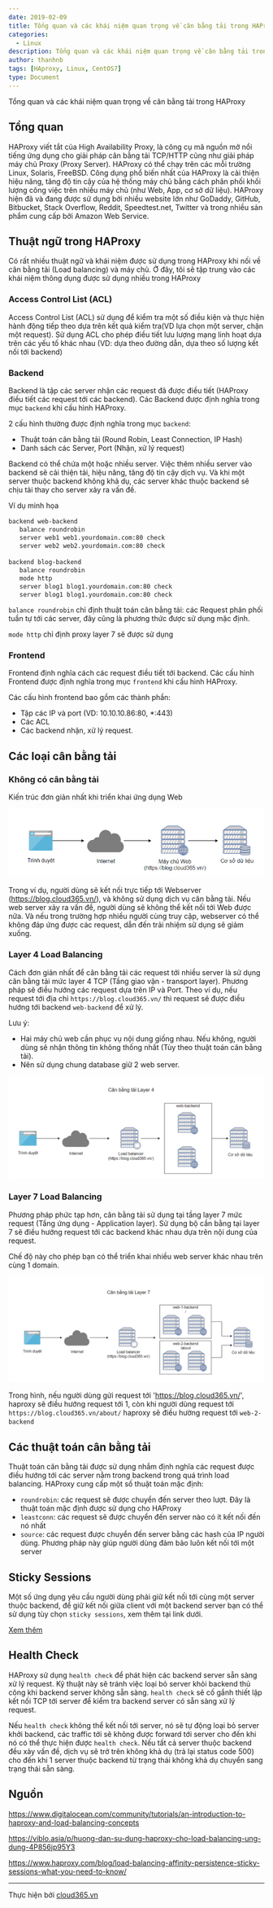 ```yaml
---
date: 2019-02-09
title: Tổng quan và các khái niệm quan trọng về cân bằng tải trong HAProxy
categories:
  - Linux
description: Tổng quan và các khái niệm quan trọng về cân bằng tải trong HAProxy
author: thanhnb
tags: [HAproxy, Linux, CentOS7]
type: Document
---
```


Tổng quan và các khái niệm quan trọng về cân bằng tải trong HAProxy<br>

## Tổng quan
HAProxy viết tắt của High Availability Proxy, là công cụ mã nguồn mở nổi tiếng ứng dụng cho giải pháp cân bằng tải TCP/HTTP cũng như giải pháp máy chủ Proxy (Proxy Server). HAProxy có thể chạy trên các mỗi trường Linux, Solaris, FreeBSD. Công dụng phổ biến nhất của HAProxy là cải thiện hiệu năng, tăng độ tin cậy của hệ thống máy chủ bằng cách phân phối khối lượng công việc trên nhiều máy chủ (như Web, App, cơ sở dữ liệu). HAProxy hiện đã và đang được sử dụng bởi nhiều website lớn như GoDaddy, GitHub, Bitbucket, Stack Overflow, Reddit, Speedtest.net, Twitter và trong nhiều sản phẩm cung cấp bởi Amazon Web Service.

## Thuật ngữ trong HAProxy
Có rất nhiều thuật ngữ và khái niệm được sử dụng trong HAProxy khi nối về cân bằng tải (Load balancing) và máy chủ. Ở đây, tôi sẽ tập trung vào các khái niệm thông dụng được sử dụng nhiều trong HAProxy

### Access Control List (ACL)
Access Control List (ACL) sử dụng để kiểm tra một số điều kiện và thực hiện hành động tiếp theo dựa trên kết quả kiểm tra(VD lựa chọn một server, chặn một request). Sử dụng ACL cho phép điều tiết lưu lượng mạng linh hoạt dựa trên các yếu tố khác nhau (VD: dựa theo đường dẫn, dựa theo số lượng kết nối tới backend)

### Backend
Backend là tập các server nhận các request đã được điều tiết (HAProxy điều tiết các request tới các backend). Các Backend được định nghĩa trong mục `backend` khi cấu hình HAProxy. 

2 cấu hình thường được định nghĩa trong mục `backend`:
- Thuật toán cân bằng tải (Round Robin, Least Connection, IP Hash)
- Danh sách các Server, Port (Nhận, xử lý request)

Backend có thể chứa một hoặc nhiều server. Việc thêm nhiều server vào backend sẽ cải thiện tải, hiệu năng, tăng độ tin cậy dịch vụ. Và khi một server thuộc backend không khả dụ, các server khác thuộc backend sẽ chịu tải thay cho server xảy ra vấn đề.

Ví dụ minh họa
```
backend web-backend
   balance roundrobin
   server web1 web1.yourdomain.com:80 check
   server web2 web2.yourdomain.com:80 check

backend blog-backend
   balance roundrobin
   mode http
   server blog1 blog1.yourdomain.com:80 check
   server blog1 blog1.yourdomain.com:80 check
```

`balance roundrobin` chỉ định thuật toán cân bằng tải: các Request phân phối tuần tự tới các server, đây cũng là phương thức được sử dụng mặc định.

`mode http` chỉ định proxy layer 7 sẽ được sử dụng

### Frontend
Frontend định nghĩa cách các request điều tiết tới backend. Các cấu hình Frontend được định nghĩa trong mục `frontend` khi cấu hình HAProxy. 

Các cấu hình frontend bao gồm các thành phần:
- Tập các IP và port (VD: 10.10.10.86:80, *:443)
- Các ACL
- Các backend nhận, xử lý request.

## Các loại cân bằng tải

### Không có cân bằng tải

Kiến trúc đơn giản nhất khi triển khai ứng dụng Web

![](/images/img-tongquan-haproxy/pic1.png)

Trong ví dụ, người dùng sẽ kết nối trực tiếp tới Webserver (https://blog.cloud365.vn/), và không sử dụng dịch vụ cân bằng tải. Nếu web server xảy ra vấn đề, người dùng sẽ không thể kết nối tới Web được nữa. Và nếu trong trường hợp nhiều người cùng truy cập, webserver có thể không đáp ứng được các request, dẫn đến trải nhiệm sử dụng sẽ giảm xuống.

### Layer 4 Load Balancing
Cách đơn giản nhất để cân bằng tải các request tới nhiều server là sử dụng cân bằng tải mức layer 4 TCP (Tầng giao vận - transport layer). Phương pháp sẽ điều hướng các request dựa trên IP và Port. Theo ví dụ, nếu request tới địa chỉ `https://blog.cloud365.vn/` thì request sẽ được điều hướng tới backend `web-backend` để xử lý.

Lưu ý: 
- Hai máy chủ web cần phục vụ nội dung giống nhau. Nếu không, người dùng sẽ nhận thông tin không thống nhất (Tùy theo thuật toán cân bằng tải).
- Nên sử dụng chung database giữ 2 web server.

![](/images/img-tongquan-haproxy/pic2.png)

### Layer 7 Load Balancing
Phương pháp phức tạp hơn, cân bằng tải sử dụng tại tầng layer 7 mức request (Tầng ứng dụng - Application layer). Sử dụng bộ cần bằng tại layer 7 sẽ điều hướng request tới các backend khác nhau dựa trên nội dung của request.

Chế độ này cho phép bạn có thể triển khai nhiều web server khác nhau trên cùng 1 domain.

![](/images/img-tongquan-haproxy/pic3.png)

Trong hình, nếu người dùng gửi request tới 'https://blog.cloud365.vn/', haproxy sẽ điều hướng request tới 1, còn khi người dùng request tới `https://blog.cloud365.vn/about/` haproxy sẽ điều hường request tới `web-2-backend`

## Các thuật toán cân bằng tải
Thuật toán cân bằng tải được sử dụng nhắm định nghĩa các request được điều hướng tới các server nằm trong backend trong quá trình load balancing. HAProxy cung cấp một số thuật toán mặc định:
- `roundrobin`: các request sẽ được chuyển đến server theo lượt. Đây là thuật toán mặc định được sử dụng cho HAProxy
- `leastconn`: các request sẽ được chuyển đến server nào có ít kết nối đến nó nhất
- `source`: các request được chuyển đến server bằng các hash của IP người dùng. Phương pháp này giúp người dùng đảm bảo luôn kết nối tới một server

## Sticky Sessions
Một số ứng dụng yêu cầu người dùng phải giữ kết nối tới cùng một server thuộc backend, để giữ kết nối giữa client với một backend server bạn có thể sử dụng tùy chọn `sticky sessions`, xem thêm tại link dưới.

[Xem thêm](https://www.haproxy.com/blog/load-balancing-affinity-persistence-sticky-sessions-what-you-need-to-know/)

## Health Check
HAProxy sử dụng `health check` để phát hiện các backend server sẵn sàng xử lý request. Kỹ thuật này sẽ tránh việc loại bỏ server khỏi backend thủ công khi backend server không sẵn sàng. `health check` sẽ cố gắnh thiết lập kết nối TCP tới server để kiểm tra backend server có sẵn sàng xử lý request.

Nếu `health check` không thể kết nối tới server, nó sẽ tự động loại bỏ server khởi backend, các traffic tới sẽ không được forward tới server cho đến khi nó có thể thực hiện được `health check`. Nếu tất cả server thuộc backend đều xảy vấn đề, dịch vụ sẽ trở trên không khả dụ (trả lại status code 500) cho đến khi 1 server thuộc backend từ trạng thái không khả dụ chuyển sang trạng thái sẵn sàng.

## Nguồn

https://www.digitalocean.com/community/tutorials/an-introduction-to-haproxy-and-load-balancing-concepts

https://viblo.asia/p/huong-dan-su-dung-haproxy-cho-load-balancing-ung-dung-4P856jp95Y3

https://www.haproxy.com/blog/load-balancing-affinity-persistence-sticky-sessions-what-you-need-to-know/

---
Thực hiện bởi <a href="https://cloud365.vn/" target="_blank">cloud365.vn</a>